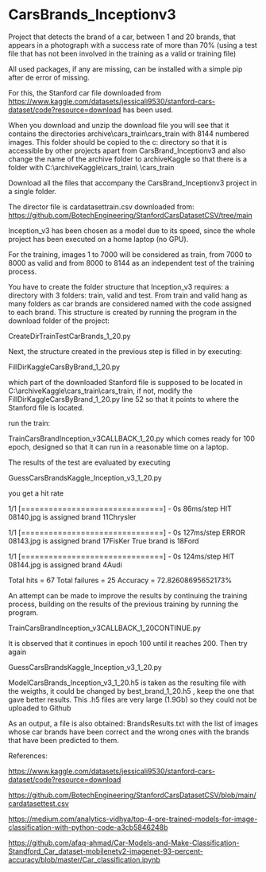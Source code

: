 # CarsBrands_Inceptionv3
Project that detects the brand of a car, between 1 and 20 brands, that appears in a photograph with a success rate of more than 70% (using a test file that has not been involved in the training as a valid or training file)

All used packages, if any are missing, can be installed with a simple pip after de error of missing.

For this, the Stanford car file downloaded from https://www.kaggle.com/datasets/jessicali9530/stanford-cars-dataset/code?resource=download has been used.

When you download and unzip the download file you will see that it contains the directories
archive\cars_train\cars_train with 8144 numbered images. This folder should be copied to the c: directory so that it is accessible by other projects apart from CarsBrand_Inceptionv3 and also change the name of the archive folder to archiveKaggle so that there is a folder with C:\\archiveKaggle\\cars_train\ \cars_train

Download all the files that accompany the CarsBrand_Inceptionv3 project in a single folder.

The director file is cardatasettrain.csv downloaded from:
https://github.com/BotechEngineering/StanfordCarsDatasetCSV/tree/main

Inception_v3 has been chosen as a model due to its speed, since the whole project has been executed on a home laptop (no GPU).

For the training, images 1 to 7000 will be considered as train, from 7000 to 8000 as valid and from 8000 to 8144 as an independent test of the training process.

You have to create the folder structure that Inception_v3 requires: a directory with 3 folders: train, valid and test. From train and valid hang as many folders as car brands are considered named with the code assigned to each brand. This structure is created by running the program in the download folder of the project:

CreateDirTrainTestCarBrands_1_20.py

Next, the structure created in the previous step is filled in by executing:

FillDirKaggleCarsByBrand_1_20.py

which part of the downloaded Stanford file is supposed to be located in C:\\archiveKaggle\\cars_train\\cars_train, if not, modify the FillDirKaggleCarsByBrand_1_20.py line 52 so that it points to where the Stanford file is located.

run the train:

TrainCarsBrandInception_v3CALLBACK_1_20.py
which comes ready for 100 epoch, designed so that it can run in a reasonable time on a laptop.

The results of the test are evaluated by executing

GuessCarsBrandsKaggle_Inception_v3_1_20.py

you get a hit rate


1/1 [===============================] - 0s 86ms/step
HIT 08140.jpg is assigned brand 11Chrysler

1/1 [===============================] - 0s 127ms/step
ERROR 08143.jpg is assigned brand 17FisKer
   True brand is 18Ford

1/1 [===============================] - 0s 124ms/step
HIT 08144.jpg is assigned brand 4Audi


Total hits = 67
Total failures = 25
Accuracy = 72.82608695652173%

An attempt can be made to improve the results by continuing the training process, building on the results of the previous training by running the program.

TrainCarsBrandInception_v3CALLBACK_1_20CONTINUE.py

It is observed that it continues in epoch 100 until it reaches 200. Then try again

GuessCarsBrandsKaggle_Inception_v3_1_20.py

ModelCarsBrands_Inception_v3_1_20.h5 is taken as the resulting file with the weigths, it could be changed by best_brand_1_20.h5 , keep the one that gave better results. This .h5 files are very large (1.9Gb) so they could not be uploaded to Github

As an output, a file is also obtained: BrandsResults.txt with the list of images whose car brands have been correct and the wrong ones with the brands that have been predicted to them.

References:

https://www.kaggle.com/datasets/jessicali9530/stanford-cars-dataset/code?resource=download

https://github.com/BotechEngineering/StanfordCarsDatasetCSV/blob/main/cardatasettest.csv

https://medium.com/analytics-vidhya/top-4-pre-trained-models-for-image-classification-with-python-code-a3cb5846248b

https://github.com/afaq-ahmad/Car-Models-and-Make-Classification-Standford_Car_dataset-mobilenetv2-imagenet-93-percent-accuracy/blob/master/Car_classification.ipynb


